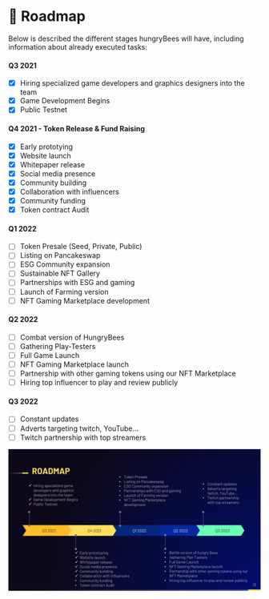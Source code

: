 # 📆 Roadmap

Below is described the different stages hungryBees will have, including information about already executed tasks:

#### Q3 2021

* [x] Hiring specialized game developers and graphics designers into the team
* [x] Game Development Begins
* [x] Public Testnet

#### Q4 2021 - Token Release & Fund Raising

* [x] Early prototying
* [x] Website launch
* [x] Whitepaper release
* [x] Social media presence
* [x] Community building
* [x] Collaboration with influencers
* [x] Community funding
* [x] Token contract Audit

#### Q1 2022

* [ ] Token Presale (Seed, Private, Public)
* [ ] Listing on Pancakeswap
* [ ] ESG Community expansion
* [ ] Sustainable NFT Gallery
* [ ] Partnerships with ESG and gaming
* [ ] Launch of Farming version
* [ ] NFT Gaming Marketplace development

#### Q2 2022

* [ ] Combat version of HungryBees
* [ ] Gathering Play-Testers
* [ ] Full Game Launch
* [ ] NFT Gaming Marketplace launch
* [ ] Partnership with other gaming tokens using our NFT Marketplace
* [ ] Hiring top influencer to play and review publicly

#### Q3 2022

* [ ] Constant updates
* [ ] Adverts targeting twitch, YouTube…
* [ ] Twitch partnership with top streamers

![](<../.gitbook/assets/image (2).png>)

